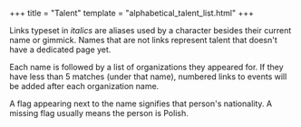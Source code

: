 +++
title = "Talent"
template = "alphabetical_talent_list.html"
+++

Links typeset in _italics_ are aliases used by a character besides their current name or gimmick. Names that are not links represent talent that doesn't have a dedicated page yet.

Each name is followed by a list of organizations they appeared for. If they have less than 5 matches (under that name), numbered links to events will be added after each organization name.

A flag appearing next to the name signifies that person's nationality. A missing flag usually means the person is Polish.
